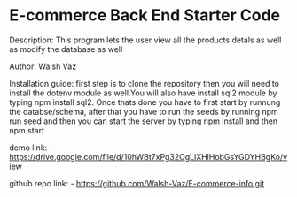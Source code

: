 # E-commerce Back End Starter Code

Description: This program lets the user view all the products detals as well as modify the database as well

Author: Walsh Vaz

Installation guide: first step is to clone the repository then you will need to install the dotenv module as well.You will also have install sql2 module by typing npm install sql2. Once thats done you have to first start by runnung the databse/schema, after that you have to run the seeds by running npm run seed and then you can start the server by typing npm install and then npm start

demo link: - https://drive.google.com/file/d/10hWBt7xPg32OgLlXHlHobGsYGDYHBgKo/view

github repo link: - https://github.com/Walsh-Vaz/E-commerce-info.git